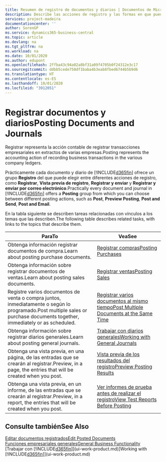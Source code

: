 ```yaml
---
title: Resumen de registro de documentos y diarios | Documentos de Microsoft
description: Describe las acciones de registro y las formas en que puede enviar documentos y diarios.
services: project-madeira
documentationcenter: ''
author: SorenGP
ms.service: dynamics365-business-central
ms.topic: article
ms.devlang: na
ms.tgt_pltfrm: na
ms.workload: na
ms.date: 10/01/2020
ms.author: edupont
ms.openlocfilehash: 2ffba43c94a02a8bf31a09f4705b0f24312e3c17
ms.sourcegitcommit: ddbb5cede750df1baba4b3eab8fbed6744b5b9d6
ms.translationtype: HT
ms.contentlocale: es-ES
ms.lasthandoff: 10/01/2020
ms.locfileid: "3912051"
---
```

# <a name="posting-documents-and-journals"></a><span data-ttu-id="cfaad-103">Registrar documentos y diarios</span><span class="sxs-lookup"><span data-stu-id="cfaad-103">Posting Documents and Journals</span></span>
<span data-ttu-id="cfaad-104">Registrar representa la acción contable de registrar transacciones empresariales en extractos de varias empresas.</span><span class="sxs-lookup"><span data-stu-id="cfaad-104">Posting represents the accounting action of recording business transactions in the various company ledgers.</span></span>

<span data-ttu-id="cfaad-105">Prácticamente cada documento y diario de [!INCLUDE[d365fin](includes/d365fin_md.md)] ofrece un grupo **Registro** del que puede elegir entre diferentes acciones de registro, como **Registrar**, **Vista previa de registro**, **Registrar y enviar** y **Registrar y enviar por correo electrónico**.</span><span class="sxs-lookup"><span data-stu-id="cfaad-105">Practically every document and journal in [!INCLUDE[d365fin](includes/d365fin_md.md)] offers a **Posting** group from which you can choose between different posting actions, such as **Post**, **Preview Posting**, **Post and Send**, **Post and Email**.</span></span>

<span data-ttu-id="cfaad-106">En la tabla siguiente se describen tareas relacionadas con vínculos a los temas que las describen.</span><span class="sxs-lookup"><span data-stu-id="cfaad-106">The following table describes related tasks, with links to the topics that describe them.</span></span>

| <span data-ttu-id="cfaad-107">Para</span><span class="sxs-lookup"><span data-stu-id="cfaad-107">To</span></span> | <span data-ttu-id="cfaad-108">Vea</span><span class="sxs-lookup"><span data-stu-id="cfaad-108">See</span></span> |
| --- | --- |
| <span data-ttu-id="cfaad-109">Obtenga información registrar documentos de compra.</span><span class="sxs-lookup"><span data-stu-id="cfaad-109">Learn about posting purchase documents.</span></span> |[<span data-ttu-id="cfaad-110">Registrar compras</span><span class="sxs-lookup"><span data-stu-id="cfaad-110">Posting Purchases</span></span>](ui-post-purchases.md) |
| <span data-ttu-id="cfaad-111">Obtenga información sobre registrar documentos de ventas.</span><span class="sxs-lookup"><span data-stu-id="cfaad-111">Learn about posting sales documents.</span></span> |[<span data-ttu-id="cfaad-112">Registrar ventas</span><span class="sxs-lookup"><span data-stu-id="cfaad-112">Posting Sales</span></span>](ui-post-sales.md) |
| <span data-ttu-id="cfaad-113">Registre varios documentos de venta o compra juntos, inmediatamente o según lo programado.</span><span class="sxs-lookup"><span data-stu-id="cfaad-113">Post multiple sales or purchase documents together, immediately or as scheduled.</span></span>|[<span data-ttu-id="cfaad-114">Registrar varios documentos al mismo tiempo</span><span class="sxs-lookup"><span data-stu-id="cfaad-114">Post Multiple Documents at the Same Time</span></span>](ui-batch-posting.md)|
| <span data-ttu-id="cfaad-115">Obtenga información sobre registrar diarios generales.</span><span class="sxs-lookup"><span data-stu-id="cfaad-115">Learn about posting general journals.</span></span> |[<span data-ttu-id="cfaad-116">Trabajar con diarios generales</span><span class="sxs-lookup"><span data-stu-id="cfaad-116">Working with General Journals</span></span>](ui-work-general-journals.md) |
| <span data-ttu-id="cfaad-117">Obtenga una vista previa, en una página, de las entradas que se crearán al registrar.</span><span class="sxs-lookup"><span data-stu-id="cfaad-117">Preview, in a page, the entries that will be created when you post.</span></span> |[<span data-ttu-id="cfaad-118">Vista previa de los resultados del registro</span><span class="sxs-lookup"><span data-stu-id="cfaad-118">Preview Posting Results</span></span>](ui-how-preview-post-results.md) |
| <span data-ttu-id="cfaad-119">Obtenga una vista previa, en un informe, de las entradas que se crearán al registrar.</span><span class="sxs-lookup"><span data-stu-id="cfaad-119">Preview, in a report, the entries that will be created when you post.</span></span> |[<span data-ttu-id="cfaad-120">Ver informes de prueba antes de realizar el registro</span><span class="sxs-lookup"><span data-stu-id="cfaad-120">View Test Reports Before Posting</span></span>](ui-how-view-test-reports-posting.md) |

## <a name="see-also"></a><span data-ttu-id="cfaad-121">Consulte también</span><span class="sxs-lookup"><span data-stu-id="cfaad-121">See Also</span></span>
[<span data-ttu-id="cfaad-122">Editar documentos registrados</span><span class="sxs-lookup"><span data-stu-id="cfaad-122">Edit Posted Documents</span></span>](across-edit-posted-document.md)  
[<span data-ttu-id="cfaad-123">Funciones empresariales generales</span><span class="sxs-lookup"><span data-stu-id="cfaad-123">General Business Functionality</span></span>](ui-across-business-areas.md)  
<span data-ttu-id="cfaad-124">[Trabajar con [!INCLUDE[d365fin](includes/d365fin_md.md)]](ui-work-product.md)</span><span class="sxs-lookup"><span data-stu-id="cfaad-124">[Working with [!INCLUDE[d365fin](includes/d365fin_md.md)]](ui-work-product.md)</span></span>
